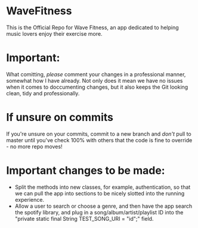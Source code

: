 # WaveFitness
This is the Official Repo for Wave Fitness, an app dedicated to helping music lovers enjoy their exercise more.

# Important:
What comitting, *please* comment your changes in a professional manner, somewhat how I have already. Not only does it mean we have no issues when it comes to doccumenting changes, but it also keeps the Git looking clean, tidy and professionally.

# If unsure on commits
If you're unsure on your commits, commit to a new branch and *don't* pull to master until you've check 100% with others that the code is fine to override - no more repo moves!

# Important changes to be made:
- Split the methods into new classes, for example, authentication, so that we can pull the app into sections to be nicely slotted into the running experience. 
- Allow a user to search or choose a genre, and then have the app search the spotify library, and plug in a song/album/artist/playlist ID into the "private static final String TEST_SONG_URI = "id";" field.

